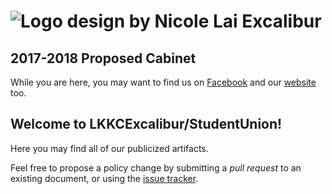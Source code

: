 # ![Logo design by Nicole Lai](https://github.com/LKKCExcalibur/StudentUnion/blob/master/assets/images/logo.png) Excalibur
## 2017-2018 Proposed Cabinet

While you are here, you may want to find us on [Facebook](fb.me/LKKCExcalibur) and our [website](lkkcexcalibur.github.io) too.

## Welcome to LKKCExcalibur/StudentUnion!
Here you may find all of our publicized artifacts.

Feel free to propose a policy change by submitting a _pull request_ to an existing document, or using the [issue tracker](https://github.com/LKKCExcalibur/StudentUnion/issues).
